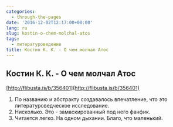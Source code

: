 ```yaml
---
categories:
  - through-the-pages
date: '2016-12-02T12:17:00+00:00'
lang: ru
slug: kostin-o-chem-molchal-atos
tags:
  - литературоведение
title: Костин К. К. - О чем молчал Атос
---
```





## Костин К. К. - О чем молчал Атос

[http://flibusta.is/b/356401](http://flibusta.is/b/356401)  

1.  По названию и абстракту создавалось впечатление, что это литературоведческое исследование.
2.  Нисколько. Это - замаскированный под него фанфик.
3.  Читается легко. На одном дыхании. Благо, что маленький.
